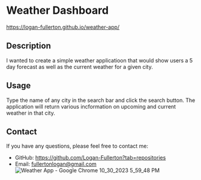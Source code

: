 # Weather Dashboard
https://logan-fullerton.github.io/weather-app/

## Description

I wanted to create a simple weather applicatioon that would show users a 5 day forecast as well as the current weather for a given city.


## Usage

Type the name of any city in the search bar and click the search button. The application will return various incformation on upcoming and current weather in that city.

## Contact

If you have any questions, please feel free to contact me:

- GitHub: https://github.com/Logan-Fullerton?tab=repositories
- Email: fullertonlogan@gmail.com
![Weather App - Google Chrome 10_30_2023 5_59_48 PM](https://github.com/Logan-Fullerton/weather-app/assets/144399401/f93f4029-19b9-414c-9388-9784c3a66d5b)
